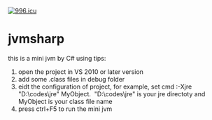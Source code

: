 [![996.icu](https://img.shields.io/badge/link-996.icu-red.svg)](https://996.icu)
# jvmsharp
this is a mini jvm by C#
using tips:
1. open the project in VS 2010 or later version
2. add some .class files in debug folder
3. eidt the configuration of project, for example, set cmd :-Xjre "D:\codes\jre" MyObject.  "D:\codes\jre" is your jre directoty and MyObject is your class file name
4. press ctrl+F5 to run the mini jvm
